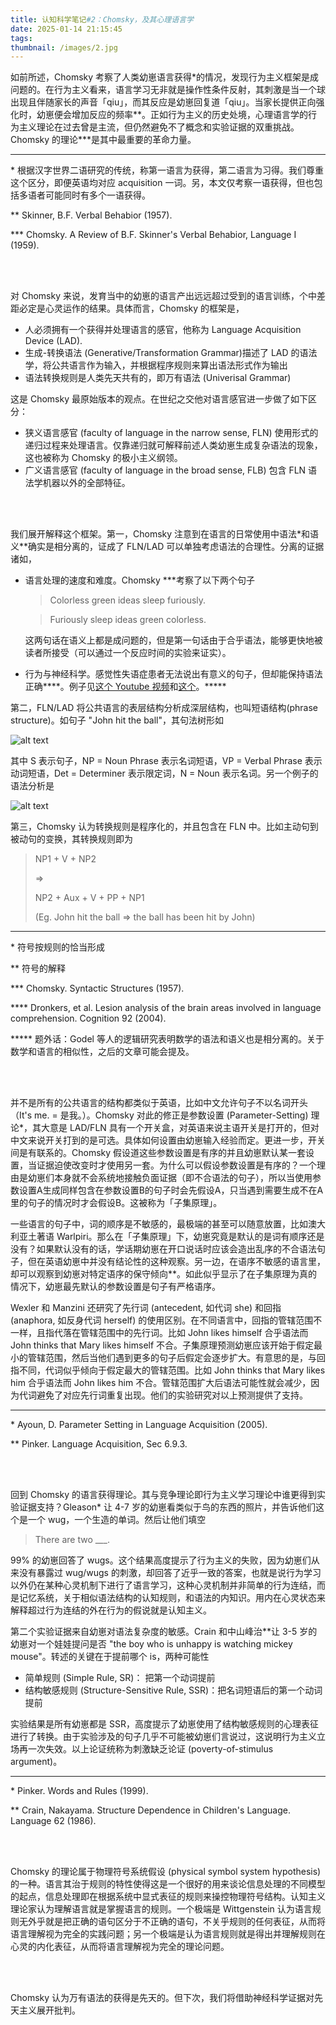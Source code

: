 ```yaml
---
title: 认知科学笔记#2：Chomsky，及其心理语言学
date: 2025-01-14 21:15:45
tags:
thumbnail: /images/2.jpg
---
```


如前所述，Chomsky 考察了人类幼崽语言获得*的情况，发现行为主义框架是成问题的。在行为主义看来，语言学习无非就是操作性条件反射，其刺激是当一个球出现且伴随家长的声音「qiu」，而其反应是幼崽回复道「qiu」。当家长提供正向强化时，幼崽便会增加反应的频率\*\*。正如行为主义的历史处境，心理语言学的行为主义理论在过去曾是主流，但仍然避免不了概念和实验证据的双重挑战。Chomsky 的理论\***是其中最重要的革命力量。

---
\* 根据汉字世界二语研究的传统，称第一语言为获得，第二语言为习得。我们尊重这个区分，即便英语均对应 acquisition 一词。另，本文仅考察一语获得，但也包括多语者可能同时有多个一语获得。

** Skinner, B.F. Verbal Behabior (1957).

*** Chomsky. A Review of B.F. Skinner's Verbal Behabior, Language I (1959).

</br></br>

对 Chomsky 来说，发育当中的幼崽的语言产出远远超过受到的语言训练，个中差距必定是心灵运作的结果。具体而言，Chomsky 的框架是，
- 人必须拥有一个获得并处理语言的感官，他称为 Language Acquisition Device (LAD).
- 生成-转换语法 (Generative/Transformation Grammar)描述了 LAD 的语法学，将公共语言作为输入，并根据程序规则来算出语法形式作为输出
- 语法转换规则是人类先天共有的，即万有语法 (Univerisal Grammar)

这是 Chomsky 最原始版本的观点。在世纪之交他对语言感官进一步做了如下区分：
- 狭义语言感官 (faculty of language in the narrow sense, FLN) 使用形式的递归过程来处理语言。仅靠递归就可解释前述人类幼崽生成复杂语法的现象，这也被称为 Chomsky 的极小主义纲领。
- 广义语言感官 (faculty of language in the broad sense, FLB) 包含 FLN 语法学机器以外的全部特征。

</br></br>

我们展开解释这个框架。第一，Chomsky 注意到在语言的日常使用中语法*和语义**确实是相分离的，证成了 FLN/LAD 可以单独考虑语法的合理性。分离的证据诸如，
- 语言处理的速度和难度。Chomsky ***考察了以下两个句子
  > Colorless green ideas sleep furiously.

  > Furiously sleep ideas green colorless.

	这两句话在语义上都是成问题的，但是第一句话由于合乎语法，能够更快地被读者所接受（可以通过一个反应时间的实验来证实）。

- 行为与神经科学。感觉性失语症患者无法说出有意义的句子，但却能保持语法正确****。例子见[这个 Youtube 视频](https://www.youtube.com/watch?v=aVhYN7NTIKU)和[这个](https://www.youtube.com/watch?v=3oef68YabD0&t=9s)。\*\*\*\*\*

第二，FLN/LAD 将公共语言的表层结构分析成深层结构，也叫短语结构(phrase structure)。如句子 "John hit the ball"，其句法树形如

![alt text](image.png)

其中 S 表示句子，NP = Noun Phrase 表示名词短语，VP = Verbal Phrase 表示动词短语，Det = Determiner 表示限定词，N = Noun 表示名词。另一个例子的语法分析是

![alt text](image-1.png)

第三，Chomsky 认为转换规则是程序化的，并且包含在 FLN 中。比如主动句到被动句的变换，其转换规则即为

> NP1 + V + NP2
> 
> =>
> 
> NP2 + Aux + V + PP + NP1
> 
> (Eg. John hit the ball => the ball has been hit by John)

---
\* 符号按规则的恰当形成

** 符号的解释

*** Chomsky. Syntactic Structures (1957).

**** Dronkers, et al. Lesion analysis of the brain areas involved in language comprehension. Cognition 92 (2004).

***** 题外话：Godel 等人的逻辑研究表明数学的语法和语义也是相分离的。关于数学和语言的相似性，之后的文章可能会提及。

</br></br>

并不是所有的公共语言的结构都类似于英语，比如中文允许句子不以名词开头（It's me. = 是我。）。Chomsky 对此的修正是参数设置 (Parameter-Setting) 理论*，其大意是 LAD/FLN 具有一个开关盒，对英语来说主语开关是打开的，但对中文来说开关打到的是可选。具体如何设置由幼崽输入经验而定。更进一步，开关间是有联系的<!-- 比如在英语中 "Who do you think that left" 不合语法，是因为 left 需要的主语。 -->。Chomsky 假设道这些参数设置是有序的并且幼崽默认某一套设置，当证据迫使改变时才使用另一套。为什么可以假设参数设置是有序的？一个理由是幼崽们本身就不会系统地接触负面证据（即不合语法的句子），所以当使用参数设置A生成同样包含在参数设置B的句子时会先假设A，只当遇到需要生成不在A里的句子的情况时才会假设B。这被称为「子集原理」。

一些语言的句子中，词的顺序是不敏感的，最极端的甚至可以随意放置，比如澳大利亚土著语 Warlpiri。那么在「子集原理」下，幼崽究竟是默认的是词有顺序还是没有？如果默认没有的话，学话期幼崽在开口说话时应该会造出乱序的不合语法句子，但在英语幼崽中并没有结论性的这种观察。另一边，在语序不敏感的语言里，却可以观察到幼崽对特定语序的保守倾向**。如此似乎显示了在子集原理为真的情况下，幼崽最先默认的参数设置是句子有严格语序。

Wexler 和 Manzini 还研究了先行词 (antecedent, 如代词 she) 和回指 (anaphora, 如反身代词 herself) 的使用区别。在不同语言中，回指的管辖范围不一样，且指代落在管辖范围中的先行词。比如 John likes himself 合乎语法而 John thinks that Mary likes himself 不合。子集原理预测幼崽应该开始于假定最小的管辖范围，然后当他们遇到更多的句子后假定会逐步扩大。有意思的是，与回指不同，代词似乎倾向于假定最大的管辖范围。比如 John thinks that Mary likes him 合乎语法而 John likes him 不合。管辖范围扩大后语法可能性就会减少，因为代词避免了对应先行词重复出现。他们的实验研究对以上预测提供了支持。

---
\* Ayoun, D. Parameter Setting in Language Acquisition (2005).

** Pinker. Language Acquisition, Sec 6.9.3.

</br></br>

回到 Chomsky 的语言获得理论。其与竞争理论即行为主义学习理论中谁更得到实验证据支持？Gleason* 让 4-7 岁的幼崽看类似于鸟的东西的照片，并告诉他们这个是一个 wug，一个生造的单词。然后让他们填空
> There are two ___.

99% 的幼崽回答了 wugs。这个结果高度提示了行为主义的失败，因为幼崽们从来没有暴露过 wug/wugs 的刺激，却回答了近乎一致的答案，也就是说行为学习以外仍在某种心灵机制下进行了语言学习，这种心灵机制并非简单的行为连结，而是记忆系统，关于相似语法结构的认知规则，和语法的内知识。用内在心灵状态来解释超过行为连结的外在行为的假说就是认知主义。

第二个实验证据来自幼崽对语法复杂度的敏感。Crain 和中山峰治**让 3-5 岁的幼崽对一个娃娃提问是否 "the boy who is unhappy is watching mickey mouse"。转述的关键在于提前哪个 is，两种可能性
- 简单规则 (Simple Rule, SR)： 把第一个动词提前
- 结构敏感规则 (Structure-Sensitive Rule, SSR)：把名词短语后的第一个动词提前

实验结果是所有幼崽都是 SSR，高度提示了幼崽使用了结构敏感规则的心理表征进行了转换。由于实验涉及的句子几乎不可能被幼崽们言说过，这说明行为主义立场再一次失效。以上论证统称为刺激缺乏论证 (poverty-of-stimulus argument)。

---
\* Pinker. Words and Rules (1999).

** Crain, Nakayama. Structure Dependence in Children's Language. Language 62 (1986).

</br></br>

Chomsky 的理论属于物理符号系统假设 (physical symbol system hypothesis) 的一种。语言其治于规则的特性使得这是一个很好的用来谈论信息处理的不同模型的起点，信息处理即在根据系统中显式表征的规则来操控物理符号结构。认知主义理论家认为理解语言就是掌握语言的规则。一个极端是 Wittgenstein 认为语言规则无外乎就是把正确的语句区分于不正确的语句，不关乎规则的任何表征，从而将语言理解视为完全的实践问题；另一个极端是认为语言规则就是得出并理解规则在心灵的内化表征，从而将语言理解视为完全的理论问题。

</br></br>

Chomsky 认为万有语法的获得是先天的。但下次，我们将借助神经科学证据对先天主义展开批判。